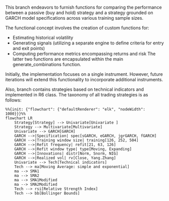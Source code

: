 This branch endeavors to furnish functions for comparing the performance between a passive (buy and hold) strategy and a strategy grounded on GARCH model specifications across various training sample sizes.

The functional concept involves the creation of custom functions for:

- Estimating historical volatility
- Generating signals (utilizing a separate engine to define criteria for entry and exit points)
- Computing performance metrics encompassing returns and risk
The latter two functions are encapsulated within the main generate_combinations function.

Initially, the implementation focuses on a single instrument. However, future iterations will extend this functionality to incorporate additional instruments.

Also, branch contains strategies based on technical indicators and implemented in R6 class.
The taxonomy of all trading strategies is as follows:

```mermaid
%%{init: {"flowchart": {"defaultRenderer": "elk", "nodeWidth": 1000}}}%%
flowchart LR
    Strategy[Strategy] --> Univariate[Univariate ]
    Strategy --> Multivariate[Multivariate]
    Univariate --> GARCH[GARCH]
    GARCH -->|Specification| spec[sGARCH, eGARCH, jgrGARCH, fGARCH]
    GARCH -->|Training window size| training[126, 252, 504]
    GARCH -->|Refit frequency| refit[21, 63, 126]
    GARCH -->|Refit window type| type[Moving, Expanding]
    GARCH -->|Innovations| distr[Norm, Snorm, NIG]
    GARCH -->|Realized vol| rv[Close, Yang.Zhang]
    Univariate --> Tech[Technical indicators]
    Tech --> ma[Moving Average: simple and exponential]
    ma --> SMA1
    ma --> SMA2
    ma --> SMA1Modified
    ma --> SMA2Modified
    Tech --> rsi[Relative Strength Index]
    Tech --> bb[Bollinger Bounds]
